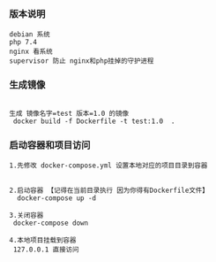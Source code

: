 ### 版本说明

```
debian 系统
php 7.4
nginx 看系统
supervisor 防止 nginx和php挂掉的守护进程

```

###  生成镜像

```

生成 镜像名字=test 版本=1.0 的镜像
 docker build -f Dockerfile -t test:1.0  .

```

###  启动容器和项目访问

```
1.先修改 docker-compose.yml 设置本地对应的项目目录到容器


2.启动容器 【记得在当前目录执行 因为你得有Dockerfile文件】
  docker-compose up -d

3.关闭容器
 docker-compose down

4.本地项目挂载到容器
 127.0.0.1 直接访问

```